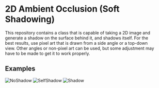 # 2D Ambient Occlusion (Soft Shadowing)
This repository contains a class that is capable of taking a 2D image
and generate a shadow on the surface behind it, and shadows itself.
For the best results, use pixel art that is drawn from a side angle
or a top-down view. Other angles or non-pixel art can be used, but
some adjustment may have to be made to get it to work properly.

## Examples
![NoShadow](https://github.com/STOL4S/2D-Ambient-Occlusion/assets/138336394/9468ec4b-73bf-4b2a-9f07-495e4c9d8093)
![SelfShadow](https://github.com/STOL4S/2D-Ambient-Occlusion/assets/138336394/d055e811-092a-43b4-b148-f8d767ac9599)
![Shadow](https://github.com/STOL4S/2D-Ambient-Occlusion/assets/138336394/9b7c6665-763d-452b-99ad-6d4f42fdf6ff)

